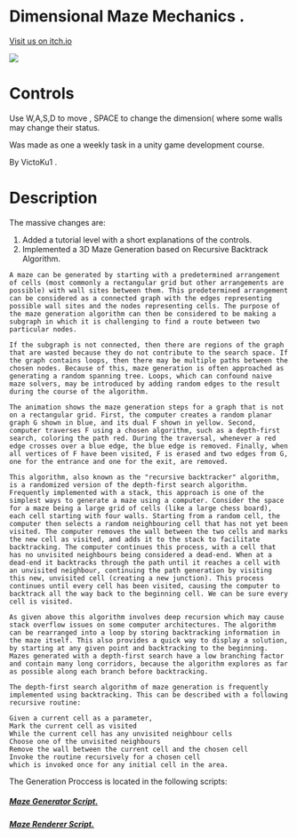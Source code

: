 # Dimensional Maze Mechanics .

[Visit us on itch.io](https://victoku1.itch.io/mazesimulation1)

[![](http://img.youtube.com/vi/L4ISZooIM3Q/0.jpg)](http://www.youtube.com/watch?v=L4ISZooIM3Q "DimensionalMazeProj Tutorial And Models Demonstration .")

# Controls
Use W,A,S,D to move , SPACE to change the dimension( where some walls may change their status.

Was made as one a weekly task in a unity game development course.

By VictoKu1 .

# Description

The massive changes are:
1. Added a tutorial level with a short explanations of the controls.
2. Implemented a 3D Maze Generation based on Recursive Backtrack Algorithm.

```
A maze can be generated by starting with a predetermined arrangement of cells (most commonly a rectangular grid but other arrangements are possible) with wall sites between them. This predetermined arrangement can be considered as a connected graph with the edges representing possible wall sites and the nodes representing cells. The purpose of the maze generation algorithm can then be considered to be making a subgraph in which it is challenging to find a route between two particular nodes.

If the subgraph is not connected, then there are regions of the graph that are wasted because they do not contribute to the search space. If the graph contains loops, then there may be multiple paths between the chosen nodes. Because of this, maze generation is often approached as generating a random spanning tree. Loops, which can confound naive maze solvers, may be introduced by adding random edges to the result during the course of the algorithm.

The animation shows the maze generation steps for a graph that is not on a rectangular grid. First, the computer creates a random planar graph G shown in blue, and its dual F shown in yellow. Second, computer traverses F using a chosen algorithm, such as a depth-first search, coloring the path red. During the traversal, whenever a red edge crosses over a blue edge, the blue edge is removed. Finally, when all vertices of F have been visited, F is erased and two edges from G, one for the entrance and one for the exit, are removed.

This algorithm, also known as the "recursive backtracker" algorithm, is a randomized version of the depth-first search algorithm.
Frequently implemented with a stack, this approach is one of the simplest ways to generate a maze using a computer. Consider the space for a maze being a large grid of cells (like a large chess board), each cell starting with four walls. Starting from a random cell, the computer then selects a random neighbouring cell that has not yet been visited. The computer removes the wall between the two cells and marks the new cell as visited, and adds it to the stack to facilitate backtracking. The computer continues this process, with a cell that has no unvisited neighbours being considered a dead-end. When at a dead-end it backtracks through the path until it reaches a cell with an unvisited neighbour, continuing the path generation by visiting this new, unvisited cell (creating a new junction). This process continues until every cell has been visited, causing the computer to backtrack all the way back to the beginning cell. We can be sure every cell is visited.

As given above this algorithm involves deep recursion which may cause stack overflow issues on some computer architectures. The algorithm can be rearranged into a loop by storing backtracking information in the maze itself. This also provides a quick way to display a solution, by starting at any given point and backtracking to the beginning.
Mazes generated with a depth-first search have a low branching factor and contain many long corridors, because the algorithm explores as far as possible along each branch before backtracking.

The depth-first search algorithm of maze generation is frequently implemented using backtracking. This can be described with a following recursive routine:

Given a current cell as a parameter,
Mark the current cell as visited
While the current cell has any unvisited neighbour cells
Choose one of the unvisited neighbours
Remove the wall between the current cell and the chosen cell
Invoke the routine recursively for a chosen cell
which is invoked once for any initial cell in the area.
```
The Generation Proccess is located in the following scripts:
##### [Maze Generator Script.](https://github.com/VictoKuGame/Dimensional/blob/main/DimensionalMazeProj/Assets/Scripts/MazeGenerator.cs)
##### [Maze Renderer Script.](https://github.com/VictoKuGame/Dimensional/blob/main/DimensionalMazeProj/Assets/Scripts/MazeRenderer.cs)
